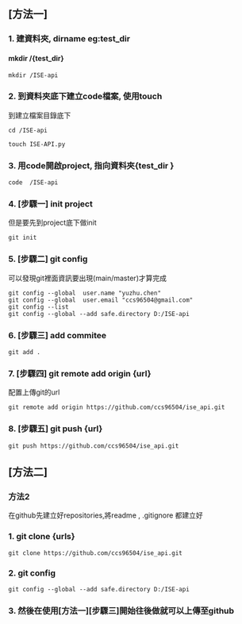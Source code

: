 
## [方法一]

### 1. 建資料夾, dirname eg:test_dir 
#### mkdir /{test_dir}
```
mkdir /ISE-api
```
### 2. 到資料夾底下建立code檔案, 使用touch
到建立檔案目錄底下
```
cd /ISE-api
```
```
touch ISE-API.py
```
### 3. 用code開啟project, 指向資料夾{test_dir }
```
code  /ISE-api
```
### 4. [步驟一] init project
但是要先到project底下做init
```
git init
```
### 5. [步驟二] git config
可以發現git裡面資訊要出現(main/master)才算完成
```
git config --global  user.name "yuzhu.chen"
git config --global  user.email "ccs96504@gmail.com"
git config --list
git config --global --add safe.directory D:/ISE-api
```

### 6. [步驟三] add commitee
```
git add .
```

### 7. [步驟四]  git remote add origin {url}
配置上傳git的url
```
git remote add origin https://github.com/ccs96504/ise_api.git
```
### 8. [步驟五]  git push {url}
```
git push https://github.com/ccs96504/ise_api.git
```


## [方法二]

### 方法2
在github先建立好repositories,將readme , .gitignore 都建立好
### 1. git clone {urls}
```
git clone https://github.com/ccs96504/ise_api.git
```
### 2. git config 
```
git config --global --add safe.directory D:/ISE-api
```
### 3. 然後在使用[方法一][步驟三]開始往後做就可以上傳至github
